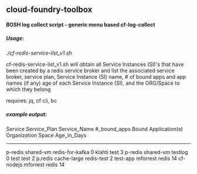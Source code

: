 ## cloud-foundry-toolbox

#### BOSH log collect script - generic menu based cf-log-collect

##### Usage:
_./cf-redis-service-list_v1.sh_

cf-redis-service-list_v1.sh will obtain all Service Instances (SI)'s that have been
created by a redis service broker and list the associated service broker,
service plan, Service Instance (SI) name, # of bound apps and app names (if any)
age of each Service Instance (SI), and the ORG/Space to which they belong

requires: jq, cf cli, bc

##### example output:

Service     Service_Plan     Service_Name     #_bound_apps     Bound Application(s)     Organization     Space     Age_In_Days
-------     ------------     ------------     ------------     --------------------     ------------     -----     -----------
p-redis     shared-vm        redis-for-kafka  0                                         klahti           test      3
p-redis     shared-vm        testlog          0                                         test             test      2
p.redis     cache-large      redis-test       2                test-app                 mforrest          redis     14
                                                               cf-nodejs                mforrest          redis     14
